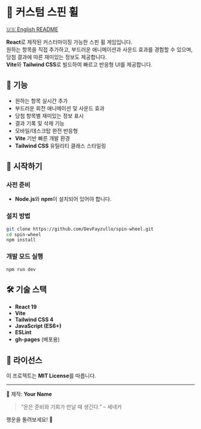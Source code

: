 # 🎡 커스텀 스핀 휠

[🇺🇸 English README](./README.md)

**React**로 제작된 커스터마이징 가능한 스핀 휠 게임입니다.  
원하는 항목을 직접 추가하고, 부드러운 애니메이션과 사운드 효과를 경험할 수 있으며, 당첨 결과에 따른 재미있는 정보도 제공합니다.  
**Vite**와 **Tailwind CSS**로 빌드하여 빠르고 반응형 UI를 제공합니다.

## 🧠 기능

- 원하는 항목 실시간 추가
- 부드러운 회전 애니메이션 및 사운드 효과
- 당첨 항목별 재미있는 정보 표시
- 결과 기록 및 삭제 기능
- 모바일/데스크탑 완전 반응형
- **Vite** 기반 빠른 개발 환경
- **Tailwind CSS** 유틸리티 클래스 스타일링

<!-- ## 📸 미리보기

![screenshot](./public/screenshot.png) -->

## 🚀 시작하기

### 사전 준비

- **Node.js**와 **npm**이 설치되어 있어야 합니다.

### 설치 방법

```bash
git clone https://github.com/DevFayzullo/spin-wheel.git
cd spin-wheel
npm install
```

### 개발 모드 실행

```bash
npm run dev
```

<!-- ## 🌐 라이브 데모

👉 [라이브 데모 보러가기](https://DevFayzullo.github.io/spin-wheel) -->

## 🛠️ 기술 스택

- **React 19**
- **Vite**
- **Tailwind CSS 4**
- **JavaScript (ES6+)**
- **ESLint**
- **gh-pages** (배포용)

## 📄 라이선스

이 프로젝트는 **MIT License**를 따릅니다.

---

📌 제작: **Your Name**

> “운은 준비와 기회가 만날 때 생긴다.” – 세네카

행운을 돌려보세요! 🎯
